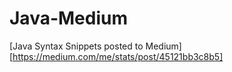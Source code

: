 # Java-Medium
[Java Syntax Snippets posted to Medium]
[https://medium.com/me/stats/post/45121bb3c8b5]


